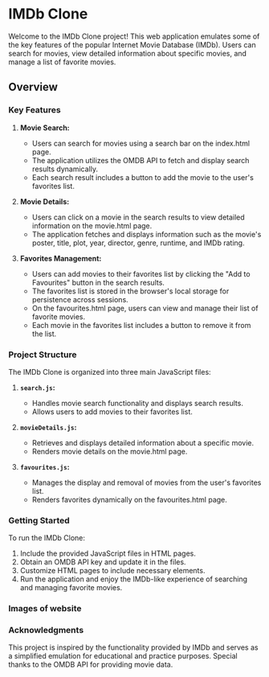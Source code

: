 
# IMDb Clone

Welcome to the IMDb Clone project! This web application emulates some of the key features of the popular Internet Movie Database (IMDb). Users can search for movies, view detailed information about specific movies, and manage a list of favorite movies.

## Overview

### Key Features

1. **Movie Search:**
   - Users can search for movies using a search bar on the index.html page.
   - The application utilizes the OMDB API to fetch and display search results dynamically.
   - Each search result includes a button to add the movie to the user's favorites list.

2. **Movie Details:**
   - Users can click on a movie in the search results to view detailed information on the movie.html page.
   - The application fetches and displays information such as the movie's poster, title, plot, year, director, genre, runtime, and IMDb rating.

3. **Favorites Management:**
   - Users can add movies to their favorites list by clicking the "Add to Favourites" button in the search results.
   - The favorites list is stored in the browser's local storage for persistence across sessions.
   - On the favourites.html page, users can view and manage their list of favorite movies.
   - Each movie in the favorites list includes a button to remove it from the list.

### Project Structure

The IMDb Clone is organized into three main JavaScript files:

1. **`search.js`:**
   - Handles movie search functionality and displays search results.
   - Allows users to add movies to their favorites list.

2. **`movieDetails.js`:**
   - Retrieves and displays detailed information about a specific movie.
   - Renders movie details on the movie.html page.

3. **`favourites.js`:**
   - Manages the display and removal of movies from the user's favorites list.
   - Renders favorites dynamically on the favourites.html page.

### Getting Started

To run the IMDb Clone:

1. Include the provided JavaScript files in  HTML pages.
2. Obtain an OMDB API key and update it in the files.
3. Customize HTML pages to include necessary elements.
4. Run the application and enjoy the IMDb-like experience of searching and managing favorite movies.

### Images of website


### Acknowledgments

This project is inspired by the functionality provided by IMDb and serves as a simplified emulation for educational and practice purposes. Special thanks to the OMDB API for providing movie data.


